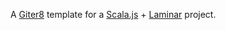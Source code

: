 A [Giter8](http://www.foundweekends.org/giter8/) template for a [Scala.js](https://www.scala-js.org/) + [Laminar](https://github.com/raquo/Laminar) project.
